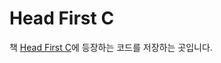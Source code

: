 # Head First C

책 [Head First C](https://www.oreilly.com/library/view/head-first-c/9781449335649/)에 등장하는 코드를 저장하는 곳입니다.
